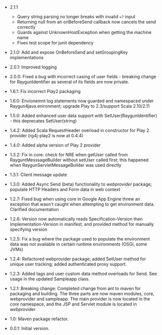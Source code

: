 * 2.1.1

    * Query string parsing no longer breaks with invalid `=?` input
    * Returning null from an onBeforeSend callback now cancels the send correctly
    * Guards against UnknownHostException when getting the machine name
    * Fixes test scope for junit dependency



- 2.1.0: Add and expose OnBeforeSend and setGroupingKey implementations

- 2.0.1: Improved logging

- 2.0.0: Fixed a bug with incorrect casing of user fields - breaking change for RaygunIdentifier as several of its fields are now private.

- 1.6.1: Fix incorrect Play2 packaging

- 1.6.0: Envionemnt log statements now guarded and namespaced under Raygun4java.enironment; upgrade Play to 2.3/support Scala 2.10/2.11

- 1.5.0: Added enhanced user data support with SetUser(RaygunIdentifier) - this deprecates SetUser(string)

- 1.4.2: Added Scala RequestHeader overload in constructor for Play 2 provider (rg4j-play2 is now at 0.4.4)

- 1.4.0: Added alpha version of Play 2 provider

- 1.3.2: Fix in core: check for NRE when getUser called from RayguntMesssageBuilder without setUser called first; this happened when RaygunServletMessageBuilder was used directly

- 1.3.1: Client message update

- 1.3.0: Added Async Send (beta) functionality to *webprovider* package; populate HTTP Headers and Form data in web context

- 1.2.7: Fixed bug when using core in Google App Engine threw an exception that wasn't caught when attempting to get environment data. Clarified documentation

- 1.2.6: Version now automatically reads Specification-Version then Implementation-Version in manifest, and provided method for manually specifying version

- 1.2.5: Fix a bug where the package used to populate the environment data was not available in certain runtime environments (OSGi, some JVMs)

- 1.2.4: Refactored webprovider package; added SetUser method for unique user tracking; added authenticated proxy support.

- 1.2.3: Added tags and user custom data method overloads for Send. See usage in the updated Sampleapp class.

- 1.2.1: Breaking change: Completed change from ant to maven for packaging and building. The three parts are now maven modules, core, webprovider and sampleapp. The main provider is now located in the *core* namespace, and the JSP and Servlet module is located in *webprovider*.

- 1.0: Maven package refactor.

- 0.0.1: Initial version.